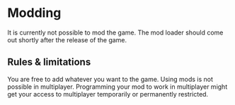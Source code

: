 # Modding

It is currently not possible to mod the game. The mod loader should come out shortly after the release of the game.

## Rules & limitations

You are free to add whatever you want to the game. Using mods is not possible in multiplayer. Programming your mod to work in multiplayer might get your access to multiplayer temporarily or permanently restricted.
